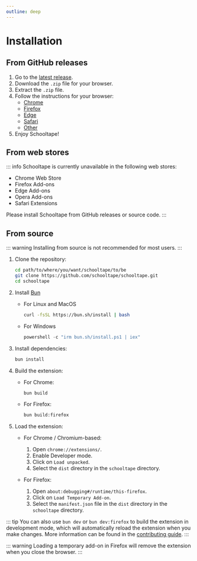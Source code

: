 ```yaml
---
outline: deep
---
```


# Installation

## From GitHub releases

1. Go to the [latest release](https://github.com/schooltape/schooltape/releases/latest).
2. Download the `.zip` file for your browser.
3. Extract the `.zip` file.
4. Follow the instructions for your browser:
   - [Chrome](chrome.md)
   - [Firefox](firefox.md)
   - [Edge](edge.md)
   - [Safari](safari.md)
   - [Other](chrome.md)
5. Enjoy Schooltape!

## From web stores

::: info
Schooltape is currently unavailable in the following web stores:

- Chrome Web Store
- Firefox Add-ons
- Edge Add-ons
- Opera Add-ons
- Safari Extensions

Please install Schooltape from GitHub releases or source code.
:::

## From source

::: warning
Installing from source is not recommended for most users.
:::

1. Clone the repository:

   ```sh
   cd path/to/where/you/want/schooltape/to/be
   git clone https://github.com/schooltape/schooltape.git
   cd schooltape
   ```

2. Install [Bun](https://bun.sh/)
   - For Linux and MacOS

      ```bash
      curl -fsSL https://bun.sh/install | bash
      ```

   - For Windows

      ```powershell
      powershell -c "irm bun.sh/install.ps1 | iex"
      ```

3. Install dependencies:

   ```sh
   bun install
   ```

4. Build the extension:

   - For Chrome:

     ```sh
     bun build
     ```

   - For Firefox:

      ```sh
      bun build:firefox
      ```

5. Load the extension:

   - For Chrome / Chromium-based:
     1. Open `chrome://extensions/`.
     2. Enable Developer mode.
     3. Click on `Load unpacked`.
     4. Select the `dist` directory in the `schooltape` directory.

   - For Firefox:
     1. Open `about:debugging#/runtime/this-firefox`.
     2. Click on `Load Temporary Add-on`.
     3. Select the `manifest.json` file in the `dist` directory in the `schooltape` directory.

::: tip
You can also use `bun dev` or `bun dev:firefox` to build the extension in development mode, which will automatically reload the extension when you make changes. More information can be found in the [contributing guide](/contributing).
:::

::: warning
Loading a temporary add-on in Firefox will remove the extension when you close the browser.
:::
